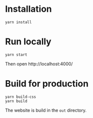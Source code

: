 # Installation

```
yarn install
```

# Run locally

```
yarn start
```

Then open http://localhost:4000/

# Build for production

```
yarn build-css
yarn build
```

The website is build in the `out` directory.